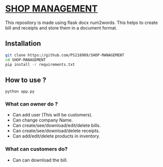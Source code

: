 # [SHOP MANAGEMENT](https://github.com/PS218909/SHOP-MANAGEMENT)

This repository is made using flask docx num2words. This helps to create bill and receipts and store them in a document format.

## Installation


```bash
git clone https://github.com/PS218909/SHOP-MANAGEMENT
cd SHOP-MANAGEMENT
pip install -r requirements.txt
```

## How to use ?

`python app.py`

### What can owner do ?

  * Can add user (This will be customers).
  * Can change company Name.
  * Can create/see/download/edit/delete bills.
  * Can create/see/download/delete receipts.
  * Can add/edit/delete products in inventory.

### What can customers do?

  * Can can download the bill.
